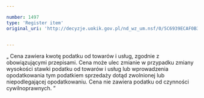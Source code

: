 ```yaml
---

number: 1497
type: 'Register item'
original_uri: 'http://decyzje.uokik.gov.pl/nd_wz_um.nsf/0/5C6939ECAF0B3D5DC12574D000309E0A?OpenDocument'


---
```


„ Cena zawiera kwotę podatku od towarów i usług, zgodnie z obowiązującymi przepisami. Cena może ulec zmianie w przypadku zmiany wysokości stawki podatku od towarów i usług lub wprowadzenia opodatkowania tym podatkiem sprzedaży dotąd zwolnionej lub niepodlegającej opodatkowaniu. Cena nie zawiera podatku od czynności cywilnoprawnych. ”
